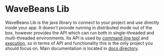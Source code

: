 # WaveBeans Lib

WaveBeans Lib is the java library to connect to your project and use directly inside your app. It doesn't provide running in distributed mode out of the box, however provides the API which can run both in single-threaded and multi-threaded environments. Its API is used by [command line tool](../docs/user/cli/readme.md) and [execution](../docs/user/exe/readme.md), so in terms of API and functionality this is the only project you should focus on. Main documentation is located in [docs directory](../docs/readme.md).